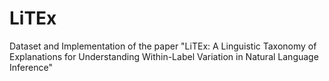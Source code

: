 # LiTEx
Dataset and Implementation of the paper "LiTEx: A Linguistic Taxonomy of Explanations for Understanding Within-Label Variation in Natural Language Inference"
